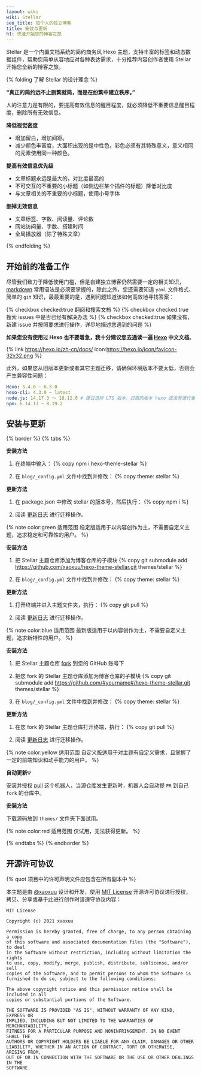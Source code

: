 ```yaml
---
layout: wiki
wiki: Stellar
seo_title: 每个人的独立博客
title: 安装与更新
h1: 快速开始您的博客之旅
---
```


Stellar 是一个内置文档系统的简约商务风 Hexo 主题，支持丰富的标签和动态数据组件，帮助您简单从容地应对各种表达需求，十分推荐内容创作者使用 Stellar 开始您全新的博客之旅。

{% folding 了解 Stellar 的设计理念 %}

**“真正的简约远不止删繁就简，而是在纷繁中建立秩序。”**

人的注意力是有限的，要提高有效信息的醒目程度，就必须降低不重要信息醒目程度，删除所有无效信息。

**降低视觉密度**

- 增加留白，增加间距。
- 减少颜色丰富度，大面积出现的是中性色，彩色必须有其特殊意义，意义相同的元素使用同一种颜色。

**提高有效信息优先级**

- 文章标题永远是最大的，对比度最高的
- 不可交互的不重要的小标题（如侧边栏某个插件的标题）降低对比度
- 与文章相关的不重要的小标题，使用小号字体

**删掉无效信息**

- 文章标签、字数、阅读量、评论数
- 网站访问量、字数、搭建时间
- 全局播放器（除了特殊文章）

{% endfolding %}

## 开始前的准备工作

尽管我们致力于降低使用门槛，但是自建独立博客仍然需要一定的相关知识，[markdown](https://www.runoob.com/markdown/md-tutorial.html) 常用语法是必须要掌握的，除此之外，您还需要知道 `yaml` 文件格式、简单的 `git` 知识，最最重要的是，遇到问题知道该如何高效地寻找答案：

{% checkbox checked:true 翻阅和搜索文档 %}
{% checkbox checked:true 搜索 issues 中是否已经有解决办法 %}
{% checkbox checked:true 如果没有，新建 issue 并按照要求进行操作，详尽地描述您遇到的问题 %}

**如果您没有使用过 Hexo 也不要着急，我十分建议您去通读一遍 [Hexo](https://hexo.io/zh-cn/docs/) 中文文档**。

{% link https://hexo.io/zh-cn/docs/ icon:https://hexo.io/icon/favicon-32x32.png %}

此外，如果您从旧版本更新或者其它主题迁移，请确保环境版本不要太低，否则会产生兼容性问题：

```yaml 建议的版本
Hexo: 5.4.0 ~ 6.3.0
hexo-cli: 4.3.0 ~ latest
node.js: 14.17.3 ～ 18.12.0 # 建议选择 LTS 版本，过高的版本 hexo 还没有进行兼容。
npm: 6.14.13 ~ 8.19.2
```

## 安装与更新

{% border %}
{% tabs %}

<!-- tab 稳定版 -->

**安装方法**

1. 在终端中输入：
{% copy npm i hexo-theme-stellar %}

2. 在 `blog/_config.yml` 文件中找到并修改：
{% copy theme: stellar %}

**更新方法**

1. 在 package.json 中修改 stellar 的版本号，然后执行：
{% copy npm i %}

2. 阅读 [更新日志](https://github.com/xaoxuu/hexo-theme-stellar/releases) 进行迁移操作。

{% note color:green 适用范围 稳定版适用于以内容创作为主，不需要自定义主题，追求稳定和可靠性的用户。 %}

<!-- tab 最新版 -->

**安装方法**

1. 把 Stellar 主题仓库添加为博客仓库的子模块
{% copy git submodule add https://github.com/xaoxuu/hexo-theme-stellar.git themes/stellar %}

2. 在 `blog/_config.yml` 文件中找到并修改：
{% copy theme: stellar %}

**更新方法**

1. 打开终端并进入主题文件夹，执行：
{% copy git pull %}

2. 阅读 [更新日志](https://github.com/xaoxuu/hexo-theme-stellar/releases) 进行迁移操作。

{% note color:blue 适用范围 最新版适用于以内容创作为主，不需要自定义主题，追求新特性的用户。 %}

<!-- tab 自定义 -->

**安装方法**

1. 把 Stellar 主题仓库 [fork](https://github.com/xaoxuu/hexo-theme-stellar) 到您的 GitHub 账号下

2. 把您 fork 的 Stellar 主题仓库添加为博客仓库的子模块
{% copy git submodule add https://github.com/#yourname#/hexo-theme-stellar.git themes/stellar %}

3. 在 `blog/_config.yml` 文件中找到并修改：
{% copy theme: stellar %}

**更新方法**

1. 在您 fork 的 Stellar 主题仓库打开终端，执行：
{% copy git pull %}

2. 阅读 [更新日志](https://github.com/xaoxuu/hexo-theme-stellar/releases) 进行迁移操作。

{% note color:yellow 适用范围 自定义版适用于对主题有自定义需求，且掌握了一定的前端知识和动手能力的用户。 %}

**自动更新💡**

安装并授权 [pull](https://github.com/apps/pull) 这个机器人，当源仓库发生更新时，机器人会自动提 `PR` 到自己 `fork` 的仓库中。

<!-- tab 引用源码 -->

**安装方法**

下载源码放到 `themes/` 文件夹下面试用。

{% note color:red 适用范围 仅试用，无法获得更新。 %}

{% endtabs %}
{% endborder %}


## 开源许可协议

{% quot 项目中的许可声明文件应包含在所有副本中 %}

本主题是由 [@xaoxuu](https://github.com/xaoxuu) 设计和开发，使用 [MIT License](https://fastly.jsdelivr.net/gh/xaoxuu/hexo-theme-stellar/LICENSE) 开源许可协议进行授权，拷贝、分享或基于此进行创作时请遵守协议内容：

```license
MIT License

Copyright (c) 2021 xaoxuu

Permission is hereby granted, free of charge, to any person obtaining a copy
of this software and associated documentation files (the "Software"), to deal
in the Software without restriction, including without limitation the rights
to use, copy, modify, merge, publish, distribute, sublicense, and/or sell
copies of the Software, and to permit persons to whom the Software is
furnished to do so, subject to the following conditions:

The above copyright notice and this permission notice shall be included in all
copies or substantial portions of the Software.

THE SOFTWARE IS PROVIDED "AS IS", WITHOUT WARRANTY OF ANY KIND, EXPRESS OR
IMPLIED, INCLUDING BUT NOT LIMITED TO THE WARRANTIES OF MERCHANTABILITY,
FITNESS FOR A PARTICULAR PURPOSE AND NONINFRINGEMENT. IN NO EVENT SHALL THE
AUTHORS OR COPYRIGHT HOLDERS BE LIABLE FOR ANY CLAIM, DAMAGES OR OTHER
LIABILITY, WHETHER IN AN ACTION OF CONTRACT, TORT OR OTHERWISE, ARISING FROM,
OUT OF OR IN CONNECTION WITH THE SOFTWARE OR THE USE OR OTHER DEALINGS IN THE
SOFTWARE.
```

